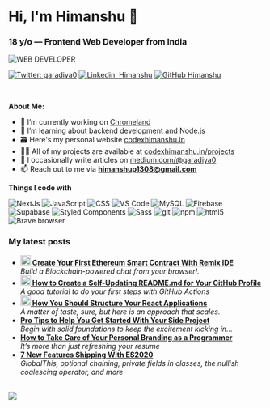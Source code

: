 <!--  INTRODUCTION -->

<h1>Hi, I'm Himanshu 👋</h1>
<h3>18 y/o — Frontend Web Developer from India</h3>

![WEB DEVELOPER](https://user-images.githubusercontent.com/92101909/152692594-14ea1eb8-8585-405f-b6cf-0cfbd6119591.png)

[![Twitter: garadiya0](https://img.shields.io/twitter/follow/garadiya0?style=social)](https://twitter.com/garadiya0)
[![Linkedin: Himanshu](https://img.shields.io/badge/-Himanshu_Pal-blue?style=flat-square&logo=Linkedin&logoColor=white&link=https://www.linkedin.com/in/himanshup1308/)](https://www.linkedin.com/in/himanshup1308/)
[![GitHub Himanshu](https://img.shields.io/github/followers/gabbar-singhh?label=follow&style=social)](https://github.com/gabbar-singhh)

<!--  SUMMARY-->
<br/>

**About Me:**

- 🔭 I’m currently working on [Chromeland](https://chromeland.vercel.app/)
- 🌱 I’m learning about backend development and Node.js
- 🗃 Here's my personal website [codexhimanshu.in](https://codexhimanshu.in/)
- 👨‍💻 All of my projects are available at [codexhimanshu.in/projects](https://codexhimanshu.in/projects)
- 📝 I occasionally write articles on [medium.com/@garadiya0](https://medium.com/@garadiya0)
- 📫 Reach out to me via **himanshup1308@gmail.com**

**Things I code with**
<p>
  <img alt="NextJs" src="https://img.shields.io/badge/-NextJs-000?style=flat-square&logo=next.js&logoColor=white" />
  <img alt="JavaScript" src="https://img.shields.io/badge/-JavaScript-D1B62C?style=flat-square&logo=javascript&logoColor=white" />
  <img alt="CSS" src="https://img.shields.io/badge/-CSS-1572B6?style=flat-square&logo=css3&logoColor=white" />
    <img alt="VS Code" src="https://img.shields.io/badge/-Visual Studio Code-0078d7?style=flat-square&logo=visual-studio-code&logoColor=white" />
   <img alt="MySQL" src="https://img.shields.io/badge/-MySQL-EB214F?style=flat-square&logo=mysql&logoColor=white" />
  <img alt="Firebase" src="https://img.shields.io/badge/-Firebase-A36D5E?style=flat-square&logo=firebase&logoColor=white" />
  <img alt="Supabase" src="https://img.shields.io/badge/-Supabase-22D078?style=flat-square&logo=supabase&logoColor=white" />
  <img alt="Styled Components" src="https://img.shields.io/badge/-Styled_Components-db7092?style=flat-square&logo=styled-components&logoColor=white" />
  <img alt="Sass" src="https://img.shields.io/badge/-Sass-CC6699?style=flat-square&logo=sass&logoColor=white" />
  <img alt="git" src="https://img.shields.io/badge/-Git-F05032?style=flat-square&logo=git&logoColor=white" />
  <img alt="npm" src="https://img.shields.io/badge/-NPM-CB3837?style=flat-square&logo=npm&logoColor=white" />
  <img alt="html5" src="https://img.shields.io/badge/-HTML5-E34F26?style=flat-square&logo=html5&logoColor=white" />
  <img alt="Brave browser" src="https://img.shields.io/badge/-Brave_Browser-FB542B?style=flat-square&logo=brave&logoColor=white" />
</p>

<h3>My latest posts</h3>
<ul>
  <li><a href="https://medium.com/better-programming/create-your-first-ethereum-smart-contract-with-remix-ide-667e46e81901"><b><img src="https://emojipedia-us.s3.dualstack.us-west-1.amazonaws.com/thumbs/240/apple/237/fire_1f525.png" width="20" alt="new" /> Create Your First Ethereum Smart Contract With Remix IDE</b></a><br/><i>Build a Blockchain-powered chat from your browser!.</i></li>
  <li><a href="https://medium.com/@th.guibert/how-to-create-a-self-updating-readme-md-for-your-github-profile-f8b05744ca91"><b><img src="https://emojipedia-us.s3.dualstack.us-west-1.amazonaws.com/thumbs/240/apple/237/fire_1f525.png" width="20" alt="new" /> How to Create a Self-Updating README.md for Your GitHub Profile</b></a><br/><i>A good tutorial to do your first steps with GitHub Actions</i></li>
    <li><a href="https://medium.com/better-programming/how-you-should-structure-your-react-applications-e7dd32375a98"><b><img src="https://emojipedia-us.s3.dualstack.us-west-1.amazonaws.com/thumbs/240/apple/237/fire_1f525.png" width="20" alt="new" /> How You Should Structure Your React Applications</b></a><br/><i>A matter of taste, sure, but here is an approach that scales.</i></li>
  <li><a href="https://medium.com/better-programming/pro-tips-to-help-you-get-started-with-your-side-project-15d01b76e0d8"><b>Pro Tips to Help You Get Started With Your Side Project</b></a><br/><i>Begin with solid foundations to keep the excitement kicking in...</i></li>
  <li><a href="https://medium.com/better-programming/how-to-take-care-of-your-personal-branding-as-a-programmer-2d3aeba56cb9"><b>How to Take Care of Your Personal Branding as a Programmer</b></a><br/><i>It’s more than just refreshing your resume</i></li>
  <li><a href="https://medium.com/better-programming/8-new-features-shipping-with-es2020-7a2721f710fb"><b>7 New Features Shipping With ES2020</b></a><br/><i>GlobalThis, optional chaining, private fields in classes, the nullish coalescing operator, and more</i></li>
</ul>

<br>
<a href="https://visitcount.itsvg.in">
  <img src="https://visitcount.itsvg.in/api?id=gabbar-singhh&label=Profile%20Views&pretty=true" />
</a>
